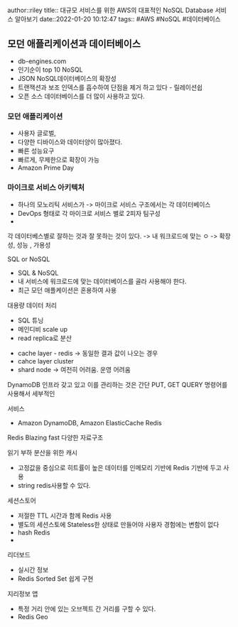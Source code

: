 # 

author::riley
title:: 대규모 서비스를 위한 AWS의 대표적인 NoSQL Database 서비스 알아보기
date::2022-01-20 10:12:47
tags:: #AWS #NoSQL #데이터베이스

## 모던 애플리케이션과 데이터베이스
- db-engines.com 
- 인기순이 top 10 NoSQL 
- JSON NoSQL데이터베이스의 확장성
- 트랜잭션과 보조 인덱스를 흡수하여 단점을 제거 하고 있다 - 릴레이션쉽
- 오픈 소스 데이터베이스를 더 많이 사용하고 있다.

### 모던 애플리케이션
- 사용자 글로벌, 
- 다양한 디바이스와 데이터양이 많아졌다.
- 빠른 성능요구
- 빠르게, 무제한으로 확장이 가능
- Amazon Prime Day 

### 마이크로 서비스 아키텍처
- 하나의 모노리틱 서비스가  -> 마이크로 서비스 구조에서는 각 데이터베이스
- DevOps 형태로 각 마이크로 서비스 별로 2피자 팀구성
-

각 데이터베스별로 잘하는 것과 잘 못하는 것이 있다. -> 내 워크로드에 맞는 ㅇ
-> 확장성, 성능 , 가용성 


SQL or NoSQL

- SQL & NoSQL
- 내 서비스에 워크로드에 맞는 데이터베이스를 골라 사용해야 한다.
- 최근 모던 애플케이션은 혼용하여 사용


대용량 데이터 처리
- SQL 튜닝
- 메인디비 scale up
- read replica로 분산
* cache layer - redis -> 동일한 결과 값이 나오는 경우
* cahce layer cluster 
* shard node -> 여전히 어려움. 운영 어려움

 DynamoDB 인프라 갖고 있고 이를 관리하는 것은 간단
PUT, GET QUERY 명령어를 사용해서 세부적인


서비스 
- Amazon DynamoDB, Amazon ElasticCache Redis

Redis
Blazing fast
다양한 자료구조

읽기 부하 분산을 위한 캐시
- 고정값을 중심으로 히트률이 높은 데이터를 인메모리 기반에 Redis 기반에 두고 사용
- string redis사용할 수 있다.

세션스토어
- 저절한 TTL 시간과 함께 Redis 사용
- 별도의 세션스토에 Stateless한 상태로 만들어야 사용자 경험에는 변함이 없다
- hash Redis
-

리더보드
- 실시간 정보
- Redis Sorted Set 쉽게 구현

지리정보 앱
- 특정 거리 안에 있는 오브젝트 간 거리를 구할 수 있다.
- Redis Geo

